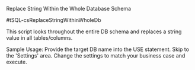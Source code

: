 Replace String Within the Whole Database Schema

#tSQL-csReplaceStringWithinWholeDb

This script looks throughout the entire DB schema and replaces a string value in all tables/columns.

Sample Usage: Provide the target DB name into the USE statement.
                 Skip to the 'Settings' area. Change the settings to
                 match your business case and execute.
